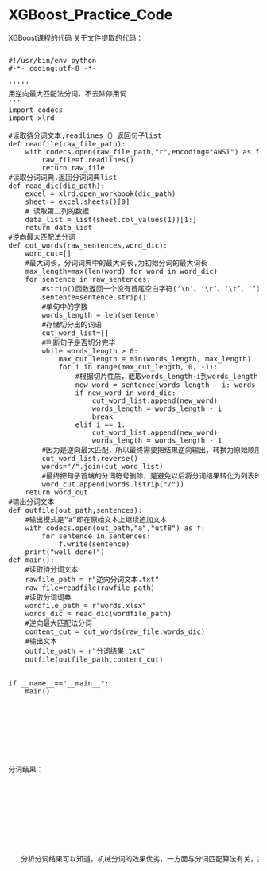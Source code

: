# XGBoost_Practice_Code
XGBoost课程的代码
关于文件提取的代码：


<pre name="code" class="python"><pre name="code" class="python">#!/usr/bin/env python  
#-*- coding:utf-8 -*-  
  
''''' 
用逆向最大匹配法分词，不去除停用词 
'''  
import codecs  
import xlrd  
  
#读取待分词文本,readlines（）返回句子list  
def readfile(raw_file_path):  
    with codecs.open(raw_file_path,"r",encoding="ANSI") as f:  
        raw_file=f.readlines()  
        return raw_file  
#读取分词词典,返回分词词典list  
def read_dic(dic_path):  
    excel = xlrd.open_workbook(dic_path)  
    sheet = excel.sheets()[0]  
    # 读取第二列的数据  
    data_list = list(sheet.col_values(1))[1:]  
    return data_list  
#逆向最大匹配法分词  
def cut_words(raw_sentences,word_dic):  
    word_cut=[]  
    #最大词长，分词词典中的最大词长,为初始分词的最大词长  
    max_length=max(len(word) for word in word_dic)  
    for sentence in raw_sentences:  
        #strip()函数返回一个没有首尾空白字符(‘\n’、‘\r’、‘\t’、‘’)的sentence，避免分词错误  
        sentence=sentence.strip()  
        #单句中的字数  
        words_length = len(sentence)  
        #存储切分出的词语  
        cut_word_list=[]  
        #判断句子是否切分完毕  
        while words_length > 0:  
            max_cut_length = min(words_length, max_length)  
            for i in range(max_cut_length, 0, -1):  
                #根据切片性质，截取words_length-i到words_length-1索引的字，不包括words_length,所以不会溢出  
                new_word = sentence[words_length - i: words_length]  
                if new_word in word_dic:  
                    cut_word_list.append(new_word)  
                    words_length = words_length - i  
                    break  
                elif i == 1:  
                    cut_word_list.append(new_word)  
                    words_length = words_length - 1  
        #因为是逆向最大匹配，所以最终需要把结果逆向输出，转换为原始顺序  
        cut_word_list.reverse()  
        words="/".join(cut_word_list)  
        #最终把句子首端的分词符号删除，是避免以后将分词结果转化为列表时会出现空字符串元素  
        word_cut.append(words.lstrip("/"))  
    return word_cut  
#输出分词文本  
def outfile(out_path,sentences):  
    #输出模式是“a”即在原始文本上继续追加文本  
    with codecs.open(out_path,"a","utf8") as f:  
        for sentence in sentences:  
            f.write(sentence)  
    print("well done!")  
def main():  
    #读取待分词文本  
    rawfile_path = r"逆向分词文本.txt"  
    raw_file=readfile(rawfile_path)  
    #读取分词词典  
    wordfile_path = r"words.xlsx"  
    words_dic = read_dic(wordfile_path)  
    #逆向最大匹配法分词  
    content_cut = cut_words(raw_file,words_dic)  
    #输出文本  
    outfile_path = r"分词结果.txt"  
    outfile(outfile_path,content_cut)  
         
  
if __name__=="__main__":  
    main()</pre><br>  
<br>  
<pre></pre>  
分词结果：  
<pre></pre>  
<pre name="code" class="python"><pre></pre><img src="http://img.blog.csdn.net/20170720141313207?watermark/2/text/aHR0cDovL2Jsb2cuY3Nkbi5uZXQvbGFsYWxhd3h0/font/5a6L5L2T/fontsize/400/fill/I0JBQkFCMA==/dissolve/70/gravity/SouthEast" alt="">  
<pre></pre>  
<pre name="code" class="python">   分析分词结果可以知道，机械分词的效果优劣，一方面与分词匹配算法有关，另外一方面极其依赖分词词典。所以若想得到好的分词效果，处理相关领域的文本时，需要在分词词典中加入特定领域的词汇。  
<p></p><p>     </p><p>        </p><p>      </p></pre>  
<pre></pre>  
<pre></pre>  
<pre></pre>  
     
</pre></pre>  
